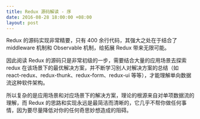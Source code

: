 ```yaml
---
title: Redux 源码解读 - 序
date: 2016-08-28 18:00:00 +08:00
layout: post
---
```


Redux 的源码实现非常精要，只有 400 余行代码，其强大之处在于结合了 middleware 机制和 Observable 机制，给拓展 Redux 带来无限可能。

因此阅读 Redux 的源码只是非常初级的一步，需要结合大量的应用场景去探索 redux 在该场景下的最优解决方案，并不断学习别人对解决方案的总结（如 react-redux、redux-thunk、redux-form、redux-ui 等等），才能理解单向数据流这种软件架构。

所以复杂的是应用场景和对应场景下的解决方案，理论的根源来自对单项数据流的理解，而 Redux 的思路和实现永远是最简洁而清晰的，它几乎不帮你做任何事情，因为要尽量降低对你的任何奇思妙想造成的阻碍。